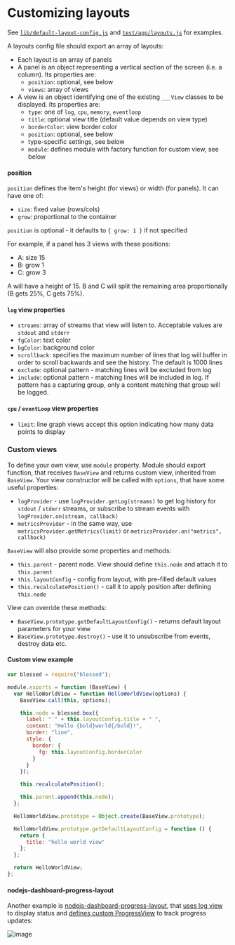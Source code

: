 # Customizing layouts

See [`lib/default-layout-config.js`](./lib/default-layout-config.js) and [`test/app/layouts.js`](./test/app/layouts.js) for examples.

A layouts config file should export an array of layouts:
- Each layout is an array of panels
- A panel is an object representing a vertical section of the screen (i.e. a column). Its properties are:
  - `position`: optional, see below
  - `views`: array of views
- A view is an object identifying one of the existing `___View` classes to be displayed. Its properties are:
  - `type`: one of `log`, `cpu`, `memory`, `eventloop`
  - `title`: optional view title (default value depends on view type)
  - `borderColor`: view border color
  - `position`: optional, see below
  - type-specific settings, see below
  - `module`: defines module with factory function for custom view, see below

#### position

`position` defines the item's height (for views) or width (for panels). It can have one of:
- `size`: fixed value (rows/cols)
- `grow`: proportional to the container

`position` is optional - it defaults to `{ grow: 1 }` if not specified

For example, if a panel has 3 views with these positions:
- A: size 15
- B: grow 1
- C: grow 3

A will have a height of 15. B and C will split the remaining area proportionally (B gets 25%, C gets 75%).

#### `log` view properties

  - `streams`: array of streams that view will listen to. Acceptable values are `stdout` and `stderr`
  - `fgColor`: text color
  - `bgColor`: background color
  - `scrollback`: specifies the maximum number of lines that log will buffer in order to scroll backwards and see the history. The default is 1000 lines
  - `exclude`: optional pattern - matching lines will be excluded from log
  - `include`: optional pattern - matching lines will be included in log. If pattern has a capturing group, only a content matching that group will be logged.

#### `cpu` / `eventLoop` view properties
  - `limit`: line graph views accept this option indicating how many data points to display

### Custom views

To define your own view, use `module` property. Module should export function,
that receives `BaseView` and returns custom view, inherited from `BaseView`. Your view constructor will be called with `options`, that have some useful properties:
- `logProvider` - use `logProvider.getLog(streams)` to get log history for `stdout` / `stderr` streams, or subscribe to stream events with `logProvider.on(stream, callback)`
- `metricsProvider` - in the same way, use `metricsProvider.getMetrics(limit)` or `metricsProvider.on("metrics", callback)`

`BaseView` will also provide some properties and methods:
- `this.parent` - parent node. View should define `this.node` and attach it to `this.parent`
- `this.layoutConfig` - config from layout, with pre-filled default values
- `this.recalculatePosition()` - call it to apply position after defining `this.node`

View can override these methods:
- `BaseView.prototype.getDefaultLayoutConfig()` - returns default layout parameters for your view
- `BaseView.prototype.destroy()` - use it to unsubscribe from events, destroy data etc.

#### Custom view example

```js
var blessed = require("blessed");

module.exports = function (BaseView) {
  var HelloWorldView = function HelloWorldView(options) {
    BaseView.call(this, options);

    this.node = blessed.box({
      label: " " + this.layoutConfig.title + " ",
      content: "Hello {bold}world{/bold}!",
      border: "line",
      style: {
        border: {
          fg: this.layoutConfig.borderColor
        }
      }
    });

    this.recalculatePosition();

    this.parent.append(this.node);
  };

  HelloWorldView.prototype = Object.create(BaseView.prototype);

  HelloWorldView.prototype.getDefaultLayoutConfig = function () {
    return {
      title: "hello world view"
    };
  };

  return HelloWorldView;
};
```

#### nodejs-dashboard-progress-layout

Another example is [nodejs-dashboard-progress-layout](https://github.com/alexkuz/nodejs-dashboard-layout-progress), that [uses log view](https://github.com/alexkuz/nodejs-dashboard-layout-progress/blob/master/status-layout.js#L23) to display status and [defines custom ProgressView](https://github.com/alexkuz/nodejs-dashboard-layout-progress/blob/master/progress-view.js) to track progress updates:

![image](https://cloud.githubusercontent.com/assets/790659/23140845/e4bb1d52-f7c4-11e6-80b8-e456d9cd5628.png)